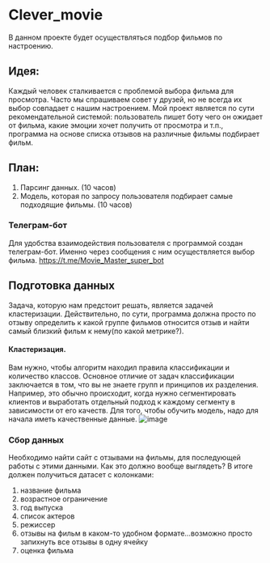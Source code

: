 # Clever_movie
В данном проекте будет осуществляться подбор фильмов по настроению.
## Идея:
Каждый человек сталкивается с проблемой выбора фильма для просмотра. Часто мы спрашиваем совет у друзей, но не всегда их выбор совпадает с нашим настроением. Мой проект является по сути рекомендательной системой: пользователь пишет боту чего он ожидает от фильма, какие эмоции хочет получить от просмотра и т.п., программа на основе списка отзывов на различные фильмы подбирает фильм.
## План:
1. Парсинг данных. (10 часов)
3. Модель, которая по запросу пользователя подбирает самые подходящие фильмы. (10 часов)
### Телеграм-бот
Для удобства взаимодействия пользователя с программой создан телеграм-бот. Именно через сообщения с ним осуществляется выбор фильма.
https://t.me/Movie_Master_super_bot
## Подготовка данных
Задача, которую нам предстоит решать, является задачей кластеризации. Действительно, по сути, программа должна просто по отзыву определить к какой группе фильмов относится отзыв и найти самый близкий фильм к нему(по какой метрике?).
#### Кластеризация. 
Вам нужно, чтобы алгоритм находил правила классификации и количество классов. Основное отличие от задач классификации заключается в том, что вы не знаете групп и принципов их разделения. Например, это обычно происходит, когда нужно сегментировать клиентов и выработать отдельный подход к каждому сегменту в зависимости от его качеств.
Для того, чтобы обучить модель, надо для начала иметь качественные данные.
![image](https://github.com/VikiKu/Clever_movie/assets/148389982/15b16aa9-ee56-4de2-951e-5ded6832e9cb)
### Сбор данных
Необходимо найти сайт с отзывами на фильмы, для последующей работы с этими данными. 
Как это должно вообще выглядеть? В итоге должен получиться датасет с колонками:
1. название фильма
2. возрастное ограничение
3. год выпуска
4. список актеров
5. режиссер
6. отзывы на фильм в каком-то удобном формате...возможно просто запихнуть все отзывы в одну ячейку
7. оценка фильма
